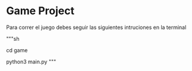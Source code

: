 # Game Project

Para correr el juego debes seguir las siguientes intruciones en la terminal

"""sh

cd game

python3 main.py
"""
